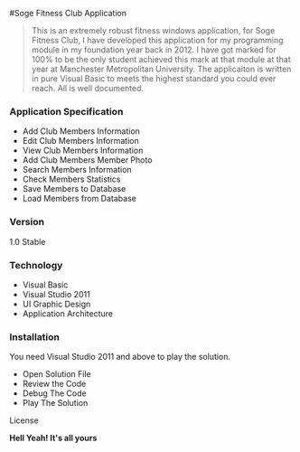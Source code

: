 #Soge Fitness Club Application

> This is an extremely robust fitness windows application, for Soge Fitness Club, 
> I have developed this application for my programming module in my foundation year back in 2012. 
> I have got marked for 100% to be the only student achieved this mark at that module at that year at Manchester
> Metropolitan University. The applicaiton is written in pure Visual Basic to meets the highest standard you could 
> ever reach. All is well documented.


### Application Specification

- Add Club Members Information
- Edit Club Members Information
- View Club Members Information
- Add Club Members Member Photo
- Search Members Information
- Check Members Statistics
- Save Members to Database
- Load Members from Database

### Version 

1.0 Stable

### Technology

- Visual Basic
- Visual Studio 2011
- UI Graphic Design
- Application Architecture

### Installation

You need Visual Studio 2011 and above to play the solution.
- Open Solution File
- Review the Code
- Debug The Code 
- Play The Solution

License

**Hell Yeah! It's all yours**
